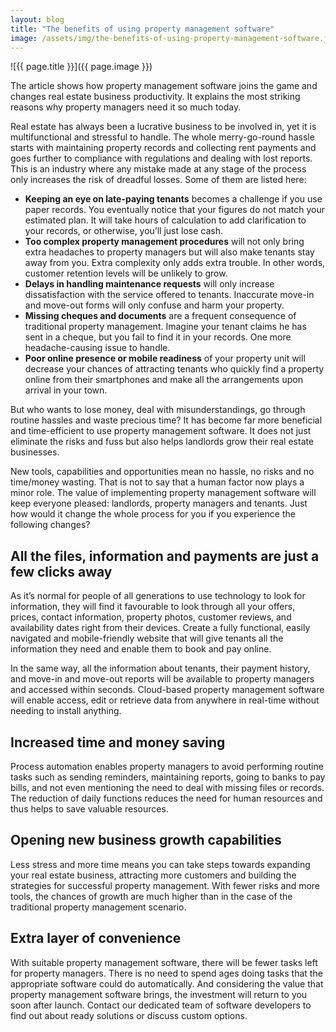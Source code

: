 ```yaml
---
layout: blog
title: "The benefits of using property management software"
image: /assets/img/the-benefits-of-using-property-management-software.jpg
---
```

![{{ page.title }}]({{ page.image }})
 
The article shows how property management software joins the game and changes real estate business productivity. It explains the most striking reasons why property managers need it so much today.

Real estate has always been a lucrative business to be involved in, yet it is multifunctional and stressful to handle. The whole merry-go-round hassle starts with maintaining property records and collecting rent payments and goes further to compliance with regulations and dealing with lost reports. This is an industry where any mistake made at any stage of the process only increases the risk of dreadful losses. Some of them are listed here:

- **Keeping an eye on late-paying tenants** becomes a challenge if you use paper records. You eventually notice that your figures do not match your estimated plan. It will take hours of calculation to add clarification to your records, or otherwise, you’ll just lose cash.
- **Too complex property management procedures** will not only bring extra headaches to property managers but will also make tenants stay away from you. Extra complexity only adds extra trouble. In other words, customer retention levels will be unlikely to grow.
- **Delays in handling maintenance requests** will only increase dissatisfaction with the service offered to tenants. Inaccurate move-in and move-out forms will only confuse and harm your property.
- **Missing cheques and documents** are a frequent consequence of traditional property management. Imagine your tenant claims he has sent in a cheque, but you fail to find it in your records. One more headache-causing issue to handle.
- **Poor online presence or mobile readiness** of your property unit will decrease your chances of attracting tenants who quickly find a property online from their smartphones and make all the arrangements upon arrival in your town.

But who wants to lose money, deal with misunderstandings, go through routine hassles and waste precious time? It has become far more beneficial and time-efficient to use property management software. It does not just eliminate the risks and fuss but also helps landlords grow their real estate businesses.

New tools, capabilities and opportunities mean no hassle, no risks and no time/money wasting. That is not to say that a human factor now plays a minor role.   The value of implementing property management software will keep everyone pleased: landlords, property managers and tenants. Just how would it change the whole process for you if you experience the following changes?
 

## All the files, information and payments are just a few clicks away
As it’s normal for people of all generations to use technology to look for information, they will find it favourable to look through all your offers, prices, contact information, property photos, customer reviews, and availability dates right from their devices. Create a fully functional, easily navigated and mobile-friendly website that will give tenants all the information they need and enable them to book and pay online.

In the same way, all the information about tenants, their payment history, and move-in and move-out reports will be available to property managers and accessed within seconds. Cloud-based property management software will enable access, edit or retrieve data from anywhere in real-time without needing to install anything.
 
## Increased time and money saving
Process automation enables property managers to avoid performing routine tasks such as sending reminders, maintaining reports, going to banks to pay bills, and not even mentioning the need to deal with missing files or records. The reduction of daily functions reduces the need for human resources and thus helps to save valuable resources.
 
## Opening new business growth capabilities 
Less stress and more time means you can take steps towards expanding your real estate business, attracting more customers and building the strategies for successful property management. With fewer risks and more tools, the chances of growth are much higher than in the case of the traditional property management scenario.
 
## Extra layer of convenience
With suitable property management software, there will be fewer tasks left for property managers. There is no need to spend ages doing tasks that the appropriate software could do automatically. And considering the value that property management software brings, the investment will return to you soon after launch. Contact our dedicated team of software developers to find out about ready solutions or discuss custom options.
